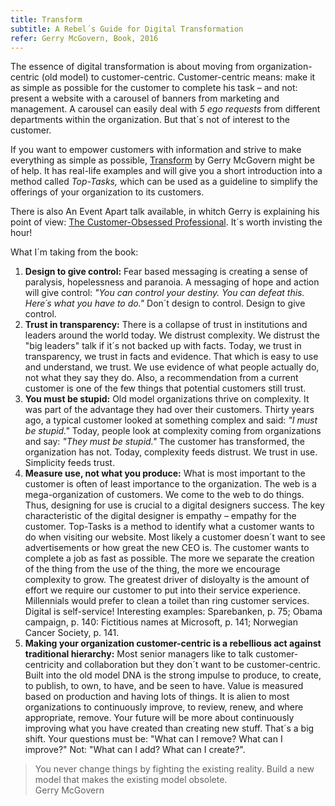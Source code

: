 ```yaml
---
title: Transform
subtitle: A Rebel´s Guide for Digital Transformation
refer: Gerry McGovern, Book, 2016
---
```

The essence of digital transformation is about moving from organization-centric (old model) to customer-centric. Customer-centric means: make it as simple as possible for the customer to complete his task – and not: present a website with a carousel of banners from marketing and management. A carousel can easily deal with *5 ego requests* from different departments within the organization. But that´s not of interest to the customer.

If you want to empower customers with information and strive to make everything as simple as possible, [Transform](https://gerrymcgovern.com/books/transform-a-rebels-guide-for-digital-transformation/) by Gerry McGovern might be of help. It has real-life examples and will give you a short introduction into a method called *Top-Tasks,* which can be used as a guideline to simplify the offerings of your organization to its customers. 

There is also An Event Apart talk available, in whitch Gerry is explaining his point of view: [The Customer-Obsessed Professional](https://vimeo.com/user31596242). It´s worth invisting the hour!

What I´m taking from the book:

1. **Design to give control:** Fear based messaging is creating a sense of paralysis, hopelessness and paranoia. A messaging of hope and action will give control: *"You can control your destiny. You can defeat this. Here´s what you have to do."* Don´t design to control. Design to give control.
2. **Trust in transparency:** There is a collapse of trust in institutions and leaders around the world today. We distrust complexity. We distrust the "big leaders" talk if it´s not backed up with facts. Today, we trust in transparency, we trust in facts and evidence. That which is easy to use and understand, we trust.  We use evidence of what people actually do, not what they say they do. Also, a recommendation from a current customer is one of the few things that potential customers still trust.
3. **You must be stupid:** Old model organizations thrive on complexity. It was part of the advantage they had over their customers. Thirty years ago, a typical customer looked at something complex and said: *"I must be stupid."* Today, people look at complexity coming from organizations and say: *"They must be stupid."* The customer has transformed, the organization has not. Today, complexity feeds distrust. We trust in use. Simplicity feeds trust.
5. **Measure use, not what you produce:** What is most important to the customer is often of least importance to the organization. The web is a mega-organization of customers. We come to the web to do things. Thus, designing for use is crucial to a digital designers success. The key characteristic of the digital designer is empathy – empathy for the customer. Top-Tasks is a method to identify what a customer wants to do when visiting our website. Most likely a customer doesn´t want to see advertisements or how great the new CEO is. The customer wants to complete a job as fast as possible. The more we separate the creation of the thing from the use of the thing, the more we encourage complexity to grow. The greatest driver of disloyalty is the amount of effort we require our customer to put into their service experience. Millennials would prefer to clean a toilet than ring customer services. Digital is self-service! Interesting examples: Sparebanken, p. 75; Obama campaign, p. 140: Fictitious names at Microsoft, p. 141; Norwegian Cancer Society, p. 141.
6. **Making your organization customer-centric is a rebellious act against traditional hierarchy:** Most senior managers like to talk customer-centricity and collaboration but they don´t want to be customer-centric. Built into the old model DNA is the strong impulse to produce, to create, to publish, to own, to have, and be seen to have. Value is measured based on production and having lots of things. It is alien to most organizations to continuously improve, to review, renew, and where appropriate, remove. Your future will be more about continuously improving what you have created than creating new stuff. That´s a big shift. Your questions must be: "What can I remove? What can I improve?" Not: "What can I add? What can I create?". 

<blockquote>You never change things by fighting the existing reality. Build a new model that makes the existing model obsolete.
<footer>Gerry McGovern</footer>
</blockquote>

